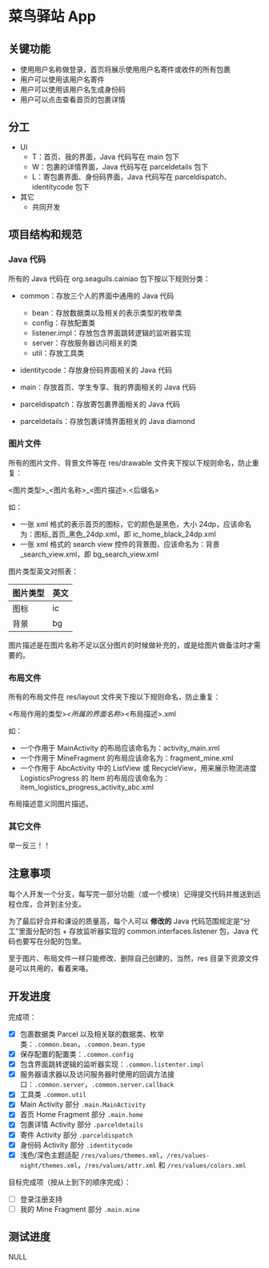 # 菜鸟驿站 App

## 关键功能

- 使用用户名称做登录，首页将展示使用用户名寄件或收件的所有包裹
- 用户可以使用该用户名寄件
- 用户可以使用该用户名生成身份码
- 用户可以点击查看首页的包裹详情

## 分工

- UI
    - T：首页、我的界面，Java 代码写在 main 包下
    - W：包裹的详情界面，Java 代码写在 parceldetails 包下
    - L：寄包裹界面、身份码界面，Java 代码写在 parceldispatch、identitycode 包下
- 其它
    - 共同开发

## 项目结构和规范

### Java 代码

所有的 Java 代码在 org.seagulls.cainiao 包下按以下规则分类：

- common：存放三个人的界面中通用的 Java 代码

    - bean：存放数据类以及相关的表示类型的枚举类
    - config：存放配置类
    - listener.impl：存放包含界面跳转逻辑的监听器实现
    - server：存放服务器访问相关的类
    - util：存放工具类

- identitycode：存放身份码界面相关的 Java 代码
- main：存放首页、学生专享、我的界面相关的 Java 代码
- parceldispatch：存放寄包裹界面相关的 Java 代码
- parceldetails：存放包裹详情界面相关的 Java diamond

### 图片文件

所有的图片文件、背景文件等在 res/drawable 文件夹下按以下规则命名，防止重复：

<图片类型>\_<图片名称>\_<图片描述>.<后缀名>

如：

- 一张 xml 格式的表示首页的图标，它的颜色是黑色，大小
  24dp，应该命名为：图标_首页_黑色_24dp.xml，即 ic_home_black_24dp.xml
- 一张 xml 格式的 search view 控件的背景图，应该命名为：背景_search_view.xml，即
  bg_search_view.xml

图片类型英文对照表：

| 图片类型 | 英文 |
|------|----|
| 图标   | ic |
| 背景   | bg |

图片描述是在图片名称不足以区分图片的时候做补充的，或是给图片做备注时才需要的。

### 布局文件

所有的布局文件在 res/layout 文件夹下按以下规则命名，防止重复：

<布局作用的类型>_<所属的界面名称>_<布局描述>.xml

如：

- 一个作用于 MainActivity 的布局应该命名为：activity_main.xml
- 一个作用于 MineFragment 的布局应该命名为：fragment_mine.xml
- 一个作用于 AbcActivity 中的 ListView 或 RecycleView，用来展示物流进度
  LogisticsProgress 的 Item 的布局应该命名为：item_logistics_progress_activity_abc.xml

布局描述意义同图片描述。

### 其它文件

举一反三！！

## 注意事项

每个人开发一个分支，每写完一部分功能（或一个模块）记得提交代码并推送到远程仓库，合并到主分支。

为了最后好合并和课设的质量高，每个人可以 **修改的** Java
代码范围规定是“分工”里面分配的包 + 存放监听器实现的 common.interfaces.listener
包，Java 代码也要写在分配的包里。

至于图片、布局文件一样只能修改、删除自己创建的，当然，res 目录下资源文件是可以共用的，看着来咯。

## 开发进度

完成项：

- [x] 包裹数据类 Parcel
  以及相关联的数据类、枚举类：`.common.bean`，`.common.bean.type`
- [x] 保存配置的配置类：`.common.config`
- [x] 包含界面跳转逻辑的监听器实现：`.common.listenter.impl`
- [x] 
  服务器请求器以及访问服务器时使用的回调方法接口：`.common.server`，`.common.server.callback`
- [x] 工具类 `.common.util`
- [x] Main Activity 部分 `.main.MainActivity`
- [x] 首页 Home Fragment 部分 `.main.home`
- [x] 包裹详情 Activity 部分 `.parceldetails`
- [x] 寄件 Activity 部分 `.parceldispatch`
- [x] 身份码 Activity 部分 `.identitycode`
- [x] 
  浅色/深色主题适配 `/res/values/themes.xml`，`/res/values-night/themes.xml`，`/res/values/attr.xml`
  和 `/res/values/colors.xml`

目标完成项（按从上到下的顺序完成）：

- [ ] 登录注册支持
- [ ] 我的 Mine Fragment 部分 `.main.mine`

## 测试进度

NULL
